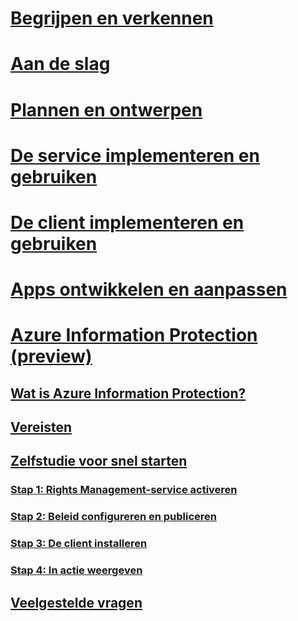 # [Begrijpen en verkennen](/rights-management/understand-explore/azure-rights-management)
# [Aan de slag](/rights-management/get-started/requirements-azure-rms)
# [Plannen en ontwerpen](/rights-management/plan-design/deployment-roadmap)
# [De service implementeren en gebruiken](/rights-management/deploy-use/activate-service)
# [De client implementeren en gebruiken](/rights-management/rms-client/use-client)
# [Apps ontwikkelen en aanpassen](/rights-management/develop/developers-guide)
# [Azure Information Protection (preview)](what-is-information-protection.md)
## [Wat is Azure Information Protection?](what-is-information-protection.md)
## [Vereisten](requirements-azure-infoprotect.md)
## [Zelfstudie voor snel starten](infoprotect-quick-start-tutorial.md)
### [Stap 1: Rights Management-service activeren](infoprotect-tutorial-step1.md)
### [Stap 2: Beleid configureren en publiceren](infoprotect-tutorial-step2.md)
### [Stap 3: De client installeren](infoprotect-tutorial-step3.md)
### [Stap 4: In actie weergeven](infoprotect-tutorial-step4.md)
## [Veelgestelde vragen](faq.md)


<!--HONumber=Jul16_HO3-->


